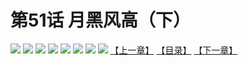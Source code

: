 # 第51话 月黑风高（下）
![](https://mhpic.xiaomingtaiji.net/comic/D/斗破苍穹拆分版/51话/1.jpg-zymk.middle.webp)
![](https://mhpic.xiaomingtaiji.net/comic/D/斗破苍穹拆分版/51话/2.jpg-zymk.middle.webp)
![](https://mhpic.xiaomingtaiji.net/comic/D/斗破苍穹拆分版/51话/3.jpg-zymk.middle.webp)
![](https://mhpic.xiaomingtaiji.net/comic/D/斗破苍穹拆分版/51话/4.jpg-zymk.middle.webp)
![](https://mhpic.xiaomingtaiji.net/comic/D/斗破苍穹拆分版/51话/5.jpg-zymk.middle.webp)
![](https://mhpic.xiaomingtaiji.net/comic/D/斗破苍穹拆分版/51话/6.jpg-zymk.middle.webp)
![](https://mhpic.xiaomingtaiji.net/comic/D/斗破苍穹拆分版/51话/7.jpg-zymk.middle.webp)
![](https://mhpic.xiaomingtaiji.net/comic/D/斗破苍穹拆分版/51话/8.jpg-zymk.middle.webp)
[【上一章】](./50.md)
[【目录】](./README.md)
[【下一章】](./52.md)
